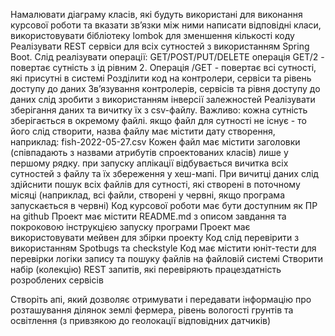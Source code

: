 
Намалювати діаграму класів, які будуть використані для виконання курсової роботи та вказати зв’язки між ними
написати відповідні класи, використовувати бібліотеку lombok для зменшення кількості коду
Реалізувати REST сервіси для всіх сутностей з використанням Spring Boot. Слід реалізувати операції: GET/POST/PUT/DELETE операція GET/2 - повертає сутність з ід рівним 2. Операція  /GET - повертає всі сутності, які присутні в системі
Розділити код на контролери, сервіси та рівень доступу до даних
Зв’язування контролерів, сервісів та рівня доступу до даних слід зробити з використанням інверсії залежностей
Реалізувати зберігання даних та вичитку їх з csv-файлу. Важливо: кожна сутність зберігається в окремому файлі.
якщо файл для сутності не існує - то його слід створити, назва файлу має містити дату створення, наприклад: fish-2022-05-27.csv
Кожен файл має містити заголовки (співпадають з назвами атрибутів спроектованих класів) лише у першому рядку.
при запуску аплікації відбувається вичитка всіх сутностей з файлу та їх збереження у хеш-мапі. При вичитці даних слід здійснити пошук всіх файлів для сутності, які створені в поточному місяці (наприклад, всі файли, створені у червні, якщо програма запускається в червні)
Код курсової роботи має бути доступним як ПР на github
Проект має містити README.md з описом завдання та покроковою інструкцією запуску програми
Проект має використовувати мейвен для збірки проекту
Код слід перевірити з використанням Spotbugs та checkstyle
Код має містити юніт-тести для перевірки логіки запису та пошуку файлів на файловій системі
Створити набір (колекцію) REST запитів, які перевіряють працездатність розроблених сервісів

Створіть апі, який дозволяє отримувати і передавати інформацію про розташування ділянок землі фермера, рівень вологості грунтів та освітлення (з привзякою до геолокації відповідних датчиків)
